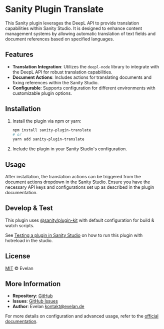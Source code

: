 # Sanity Plugin Translate

This Sanity plugin leverages the DeepL API to provide translation capabilities within Sanity Studio. It is designed to enhance content management systems by allowing automatic translation of text fields and document references based on specified languages.

## Features

- **Translation Integration**: Utilizes the `deepl-node` library to integrate with the DeepL API for robust translation capabilities.
- **Document Actions**: Includes actions for translating documents and fixing references within the Sanity Studio.
- **Configurable**: Supports configuration for different environments with customizable plugin options.

## Installation

1. Install the plugin via npm or yarn:

   ```bash
   npm install sanity-plugin-translate
   # or
   yarn add sanity-plugin-translate
   ```

2. Include the plugin in your Sanity Studio's configuration.

## Usage

After installation, the translation actions can be triggered from the document actions dropdown in the Sanity Studio. Ensure you have the necessary API keys and configurations set up as described in the plugin documentation.

## Develop & Test

This plugin uses [@sanity/plugin-kit](https://github.com/sanity-io/plugin-kit) with default configuration for build & watch scripts.

See [Testing a plugin in Sanity Studio](https://github.com/sanity-io/plugin-kit#testing-a-plugin-in-sanity-studio) on how to run this plugin with hotreload in the studio.

## License

[MIT](LICENSE) © Evelan

## More Information

- **Repository**: [GitHub](https://github.com/evelan-de/sanity-plugin-translate)
- **Issues**: [GitHub Issues](https://github.com/evelan-de/sanity-plugin-translate/issues)
- **Author**: Evelan <kontakt@evelan.de>

For more details on configuration and advanced usage, refer to the [official documentation](https://github.com/evelan-de/sanity-plugin-translate#readme).

